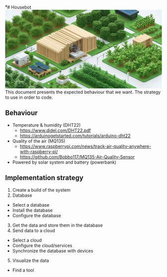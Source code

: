 ⁸# Housebot
![Image](images/garden_large.png "homegarden")
This document presents the expected behaviour that we want.
The strategy to use in order to code.

## Behaviour
- Temperature & humidity (DHT22)
  - https://www.didel.com/DHT22.pdf
  - https://arduinogetstarted.com/tutorials/arduino-dht22
- Quality of the air (MQ135)
  - https://www.raspberrypi.com/news/track-air-quality-anywhere-with-raspberry-pi/
  - https://github.com/Bobbo117/MQ135-Air-Quality-Sensor
- Powered by solar system and battery (powerbank)

## Implementation strategy
1. Create a build of the system
2. Database 
  * Select a database 
  * Install the database 
  * Configure the database 
3. Get the data and store them in the database
4. Send data to a cloud
  * Select a cloud
  * Configure the cloud/services
  * Synchronize the database with devices
5. Visualize the data
  * Find a tool

